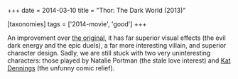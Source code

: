 +++
date = 2014-03-10
title = "Thor: The Dark World (2013)"

[taxonomies]
tags = ['2014-movie', 'good']
+++

An improvement over [the original], it has far superior visual effects
(the evil dark energy and the epic duels), a far more interesting
villain, and superior character design. Sadly, we are still stuck with
two very uninteresting characters: those played by Natalie Portman (the
stale love interest) and [Kat Dennings] (the unfunny comic relief).

  [the original]: http://movies.tshepang.net/thor-2011
  [Kat Dennings]: http://en.wikipedia.org/wiki/Kat_Dennings
